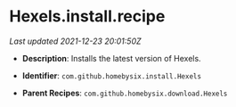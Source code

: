 # Hexels.install.recipe

_Last updated 2021-12-23 20:01:50Z_

- **Description**: Installs the latest version of Hexels.

- **Identifier**: `com.github.homebysix.install.Hexels`

- **Parent Recipes**: `com.github.homebysix.download.Hexels`
